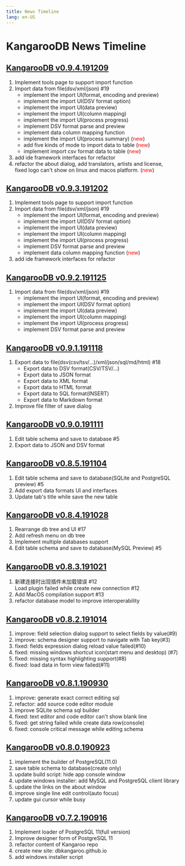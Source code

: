 ```yaml
---
title: News Timeline
lang: en-US
---
```


# KangarooDB News Timeline

## [KangarooDB v0.9.4.191209](/download/v0.9.4.191209)
1. Implement tools page to support import function
2. Import data from file(dsv/xml/json) #19
    - implement the import UI(format, encoding and preview)
    - implement the import UI(DSV format option)
    - implement the import UI(data preview)
    - implement the import UI(column mapping)
    - implement the import UI(process progress)
    - implement DSV format parse and preview
    - implement data column mapping function
    - implement the import UI(process summary) (<span style="color:red;">new</span>)
    - add five kinds of mode to import data to table (<span style="color:red;">new</span>)
    - implement import csv format data to table (<span style="color:red;">new</span>)
3. add ide framework interfaces for refactor
4. refactor the about dialog, add translators, artists and license, <br/>
   fixed logo can't show on linux and macos platform. (<span style="color:red;">new</span>)

## [KangarooDB v0.9.3.191202](/download/v0.9.3.191202)
1. Implement tools page to support import function
2. Import data from file(dsv/xml/json) #19
    - implement the import UI(format, encoding and preview)
    - implement the import UI(DSV format option)
    - implement the import UI(data preview)
    - implement the import UI(column mapping)
    - implement the import UI(process progress)
    - implement DSV format parse and preview
    - implement data column mapping function (<span style="color:red;">new</span>)
3. add ide framework interfaces for refactor

## [KangarooDB v0.9.2.191125](/download/v0.9.2.191125)
1. Import data from file(dsv/xml/json) #19
    - implement the import UI(format, encoding and preview)
    - implement the import UI(DSV format option)
    - implement the import UI(data preview)
    - implement the import UI(column mapping)
    - implement the import UI(process progress)
    - implement DSV format parse and preview

## [KangarooDB v0.9.1.191118](/download/v0.9.1.191118)
1. Export data to file(dsv(csv/tsv/...)/xml/json/sql/md/html) #18
    - Export data to DSV format(CSV/TSV/...)
    - Export data to JSON format
    - Export data to XML format
    - Export data to HTML format
    - Export data to SQL format(INSERT)
    - Export data to Markdown format
2. Improve file filter of save dialog

## [KangarooDB v0.9.0.191111](/download/v0.9.0.191111)
1. Edit table schema and save to database #5
2. Export data to JSON and DSV format

## [KangarooDB v0.8.5.191104](/download/v0.8.5.191104)
1. Edit table schema and save to database(SQLite and PostgreSQL preview) #5
2. Add export data formats UI and interfaces
3. Update tab's title while save the new table

## [KangarooDB v0.8.4.191028](/download/v0.8.4.191028)
1. Rearrange db tree and UI #17
2. Add refresh menu on db tree
3. Implement multiple databases support
4. Edit table schema and save to database(MySQL Preview) #5

## [KangarooDB v0.8.3.191021](/download/v0.8.3.191021)
1.  新建连接时出现插件未加载错误 #12 <br/>
Load plugin failed while create new connection #12
2. Add MacOS compilation support #13
3. refactor database model to improve interoperability

## [KangarooDB v0.8.2.191014](/download/v0.8.2.191014)
1. improve: field selection dialog support to select fields by value(#9)
2. improve: schema designer support to navigate with Tab key(#3)
3. fixed: fields expression dialog reload value failed(#10)
4. fixed: missing windows shortcut icon(start menu and desktop) (#7)
5. fixed: missing syntax highlighting support(#8)
6. fixed: load data in form view failed(#11)

## [KangarooDB v0.8.1.190930](/download/v0.8.1.190930)
1. improve: generate exact correct editing sql
2. refactor: add source code editor module
3. improve SQLite schema sql builder
4. fixed: text editor and code editor can't show blank line
5. fixed: get string failed while create data row(console)
6. fixed: console critical message while editing schema

## [KangarooDB v0.8.0.190923](/download/v0.8.0.190923)
1. implement the builder of PostgreSQL(11.0)
2. save table schema to database(create only)
3. update build script: hide app console window
4. update windows installer: add MySQL and PostgreSQL client library
5. update the links on the about window
6. improve single line edit control(auto focus)
7. update gui cursor while busy

## [KangarooDB v0.7.2.190916](/download/v0.7.2.190916)
1. Implement loader of PostgreSQL 11(full version)
2. Improve designer form of PostgreSQL 11
3. refactor content of Kangaroo repo
4. create new site: dbkangaroo.github.io
5. add windows installer script